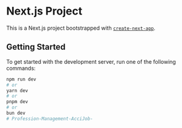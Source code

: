 # Next.js Project

This is a Next.js project bootstrapped with [`create-next-app`](https://nextjs.org/docs/app/api-reference/cli/create-next-app).

## Getting Started

To get started with the development server, run one of the following commands:

```bash
npm run dev
# or
yarn dev
# or
pnpm dev
# or
bun dev
#   P r o f e s s i o n - M a n a g e m e n t - A c c i J o b -  
 